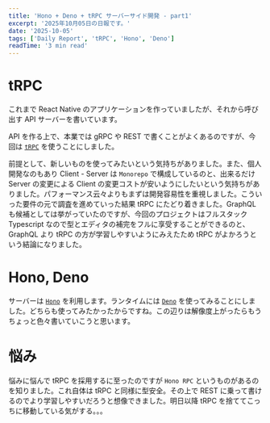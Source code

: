 ```yaml
---
title: 'Hono + Deno + tRPC サーバーサイド開発 - part1'
excerpt: '2025年10月05日の日報です。'
date: '2025-10-05'
tags: ['Daily Report', 'tRPC', 'Hono', 'Deno']
readTime: '3 min read'
---
```


# tRPC

これまで React Native のアプリケーションを作っていましたが、それから呼び出す API サーバーを書いています。

API を作る上で、本業では gRPC や REST で書くことがよくあるのですが、今回は [`tRPC`](https://trpc.io/docs/) を使うことにしました。

前提として、新しいものを使ってみたいという気持ちがありました。また、個人開発なのもあり Client - Server は `Monorepo` で構成しているのと、出来るだけ Server の変更による Client の変更コストが安いようにしたいという気持ちがありました。パフォーマンス云々よりもまずは開発容易性を重視しました。こういった要件の元で調査を進めていった結果 tRPC にたどり着きました。GraphQL も候補としては挙がっていたのですが、今回のプロジェクトはフルスタック Typescript なので型とエディタの補完をフルに享受することができるのと、GraphQL より tRPC の方が学習しやすいようにみえたため tRPC がよかろうという結論になりました。

# Hono, Deno

サーバーは [`Hono`](https://hono.dev/) を利用します。ランタイムには [`Deno`](https://deno.com/) を使ってみることにしました。どちらも使ってみたかったからですね。この辺りは解像度上がったらもうちょっと色々書いていこうと思います。

# 悩み

悩みに悩んで tRPC を採用するに至ったのですが `Hono RPC` というものがあるのを知りました。これ自体は tRPC と同様に型安全。その上で REST に乗って書けるのでより学習しやすいだろうと想像できました。明日以降 tRPC を捨ててこっちに移動している気がする。。。
